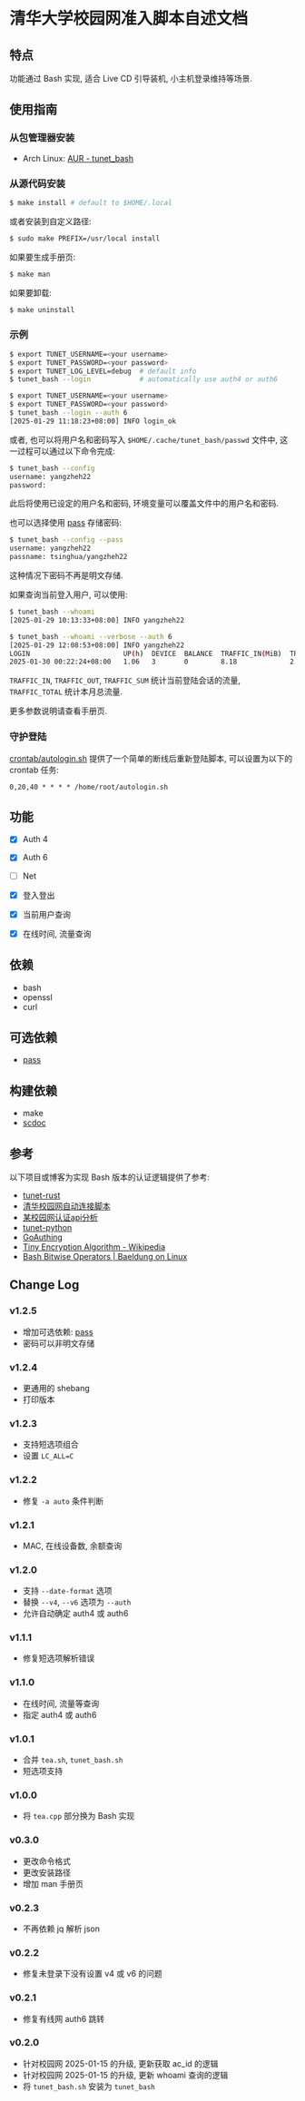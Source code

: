 # 清华大学校园网准入脚本自述文档

## 特点

功能通过 Bash 实现, 适合 Live CD 引导装机, 小主机登录维持等场景.

## 使用指南

### 从包管理器安装

- Arch Linux: [AUR - tunet_bash](https://aur.archlinux.org/packages/tunet_bash)

### 从源代码安装

```sh
$ make install # default to $HOME/.local
```

或者安装到自定义路径:

```sh
$ sudo make PREFIX=/usr/local install
```

如果要生成手册页:

```sh
$ make man
```

如果要卸载:

```sh
$ make uninstall
```

### 示例

```sh
$ export TUNET_USERNAME=<your username>
$ export TUNET_PASSWORD=<your password>
$ export TUNET_LOG_LEVEL=debug  # default info
$ tunet_bash --login            # automatically use auth4 or auth6
```

```sh
$ export TUNET_USERNAME=<your username>
$ export TUNET_PASSWORD=<your password>
$ tunet_bash --login --auth 6
[2025-01-29 11:18:23+08:00] INFO login_ok
```

或者, 也可以将用户名和密码写入 `$HOME/.cache/tunet_bash/passwd` 文件中, 这一过程可以通过以下命令完成:

```sh
$ tunet_bash --config
username: yangzheh22
password:
```

此后将使用已设定的用户名和密码, 环境变量可以覆盖文件中的用户名和密码.

也可以选择使用 [pass](https://www.passwordstore.org/) 存储密码:

```sh
$ tunet_bash --config --pass
username: yangzheh22
passname: tsinghua/yangzheh22
```

这种情况下密码不再是明文存储.

如果查询当前登入用户, 可以使用:

```sh
$ tunet_bash --whoami
[2025-01-29 10:13:33+08:00] INFO yangzheh22
```

```sh
$ tunet_bash --whoami --verbose --auth 6
[2025-01-29 12:08:53+08:00] INFO yangzheh22
LOGIN                       UP(h)  DEVICE  BALANCE  TRAFFIC_IN(MiB)  TRAFFIC_OUT(MiB)  TRAFFIC_SUM(MiB)  TRAFFIC_TOTAL(GiB)  MAC                IP
2025-01-30 00:22:24+08:00   1.06   3       0        8.18             2.52              10.71             37.46               00:10:20:30:40:50  2402:f000:4:1008:809:ffff:ffff:3138
```

`TRAFFIC_IN`, `TRAFFIC_OUT`, `TRAFFIC_SUM` 统计当前登陆会话的流量, `TRAFFIC_TOTAL` 统计本月总流量.

更多参数说明请查看手册页.

### 守护登陆

[crontab/autologin.sh](,/crontab/autologin.sh) 提供了一个简单的断线后重新登陆脚本, 可以设置为以下的 crontab 任务:

```
0,20,40 * * * * /home/root/autologin.sh
```

## 功能

- [x] Auth 4
- [x] Auth 6
- [ ] Net

- [x] 登入登出
- [x] 当前用户查询
- [x] 在线时间, 流量查询

## 依赖

- bash
- openssl
- curl

## 可选依赖

- [pass](https://www.passwordstore.org/)

## 构建依赖

- make
- [scdoc](https://git.sr.ht/~sircmpwn/scdoc)

## 参考

以下项目或博客为实现 Bash 版本的认证逻辑提供了参考:

- [tunet-rust](https://github.com/Berrysoft/tunet-rust)
- [清华校园网自动连接脚本](https://github.com/WhymustIhaveaname/TsinghuaTunet)
- [某校园网认证api分析](https://www.ciduid.top/2022/0706/school-network-auth/)
- [tunet-python](https://github.com/yuantailing/tunet-python/)
- [GoAuthing](https://github.com/z4yx/GoAuthing)
- [Tiny Encryption Algorithm - Wikipedia](https://en.wikipedia.org/wiki/Tiny_Encryption_Algorithm)
- [Bash Bitwise Operators | Baeldung on Linux](https://www.baeldung.com/linux/bash-bitwise-operators)

## Change Log

### v1.2.5

- 增加可选依赖: [pass](https://www.passwordstore.org/)
- 密码可以非明文存储

### v1.2.4

- 更通用的 shebang
- 打印版本

### v1.2.3

- 支持短选项组合
- 设置 `LC_ALL=C`

### v1.2.2

- 修复 `-a auto` 条件判断

### v1.2.1

- MAC, 在线设备数, 余额查询

### v1.2.0

- 支持 `--date-format` 选项
- 替换 `--v4`, `--v6` 选项为 `--auth`
- 允许自动确定 auth4 或 auth6

### v1.1.1

- 修复短选项解析错误

### v1.1.0

- 在线时间, 流量等查询
- 指定 auth4 或 auth6

### v1.0.1

- 合并 `tea.sh`, `tunet_bash.sh`
- 短选项支持

### v1.0.0

- 将 `tea.cpp` 部分换为 Bash 实现

### v0.3.0

- 更改命令格式
- 更改安装路径
- 增加 man 手册页

### v0.2.3

- 不再依赖 jq 解析 json

### v0.2.2

- 修复未登录下没有设置 v4 或 v6 的问题

### v0.2.1

- 修复有线网 auth6 跳转

### v0.2.0

- 针对校园网 2025-01-15 的升级, 更新获取 ac_id 的逻辑
- 针对校园网 2025-01-15 的升级, 更新 whoami 查询的逻辑
- 将 `tunet_bash.sh` 安装为 `tunet_bash`
